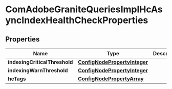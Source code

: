 
# ComAdobeGraniteQueriesImplHcAsyncIndexHealthCheckProperties

## Properties
Name | Type | Description | Notes
------------ | ------------- | ------------- | -------------
**indexingCriticalThreshold** | [**ConfigNodePropertyInteger**](ConfigNodePropertyInteger.md) |  |  [optional]
**indexingWarnThreshold** | [**ConfigNodePropertyInteger**](ConfigNodePropertyInteger.md) |  |  [optional]
**hcTags** | [**ConfigNodePropertyArray**](ConfigNodePropertyArray.md) |  |  [optional]




